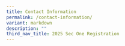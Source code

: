 ```yaml
---
title: Contact Information
permalink: /contact-information/
variant: markdown
description: ""
third_nav_title: 2025 Sec One Registration
---
```

